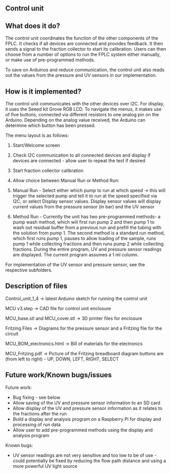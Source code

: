 ## Control unit

## What does it do?
The control unit coordinates the function of the other components of the FPLC. It checks if all devices are connected and provides feedback. It then sends a signal to the fraction collector to start its calibration. Users can then choose from a number of options to run the FPLC system either manually, or make use of pre-programmed methods.

To save on Arduinos and reduce communication, the control unit also reads out the values from the pressure and UV sensors in our implementation. 

## How is it implemented?
The control unit communicates with the other devices over I2C. For display, it uses the Seeed kit Grove RGB LCD. To navigate the menus, it makes use of five buttons, connected via different resistors to one analog pin on the Arduino. Depending on the analog value received, the Arduino can determine which button has been pressed.

The menu layout is as follows:
1) Start/Welcome screen
2) Check I2C communication to all connected devices and display if devices are connected - allow user to repeat the test if desired
3) Start fraction collector calibration
4) Allow choice between Manual Run or Method Run:

5) Manual Run - Select either which pump to run at which speed -> this will trigger the selected pump and tell it to run at the speed specified via I2C, or select Display sensor values. Display sensor values will display current values from the pressure sensor (in bar) and the UV sensor

6) Method Run - Currently the unit has two pre-programmed methods- a pump wash method, which will first run pump 2 and then pump 1 to wash out residual buffer from a previous run and prefill the tubing with the solution from pump 1. The second method is a standard run method, which first runs pump 1, pauses to allow loading of the sample, runs pump 1 while collecting fractions and then runs pump 2 while collecting fractions. During the entire program, UV and pressure sensor readings are displayed. The current program assumes a 1 ml column.

For implementation of the UV sensor and pressure sensor, see the respective subfolders.

## Description of files
Control_unit_1_4                      -> latest Arduino sketch for running the control unit

MCU v3.step                           -> CAD file for control unit enclosure

MCU_base.stl and MCU_cover.stl        -> 3D printer files for enclosure

Fritzing Files                        -> Diagrams for the pressure sensor and a Fritzing file for the circuit

MCU_BOM_electronics.html              -> Bill of materials for the electronics

MCU_Fritzing.pdf                      -> Picture of the Fritzing breadboard diagram buttons are (from left to right) - UP, DOWN, LEFT, RIGHT, SELECT

## Future work/Known bugs/issues

Future work:
- Bug fixing - see below
- Allow saving of the UV and pressure sensor information to an SD card
- Allow display of the UV and pressure sensor information as it relates to the fractions after the run
- Build a display and analysis program on a Raspberry Pi for display and processing of run data
- Allow user to add pre-programmed methods using the display and analysis program

Known bugs:
- UV sensor readings are not very sensitive and too low to be of use - could potentially be fixed by reducing the flow path distance and using a more powerful UV light source
